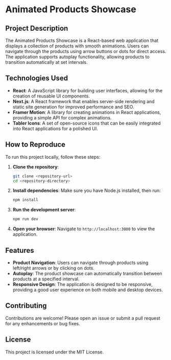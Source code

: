 # Animated Products Showcase

## Project Description
The Animated Products Showcase is a React-based web application that displays a collection of products with smooth animations. Users can navigate through the products using arrow buttons or dots for direct access. The application supports autoplay functionality, allowing products to transition automatically at set intervals.

## Technologies Used
- **React**: A JavaScript library for building user interfaces, allowing for the creation of reusable UI components.
- **Next.js**: A React framework that enables server-side rendering and static site generation for improved performance and SEO.
- **Framer Motion**: A library for creating animations in React applications, providing a simple API for complex animations.
- **Tabler Icons**: A set of open-source icons that can be easily integrated into React applications for a polished UI.

## How to Reproduce
To run this project locally, follow these steps:

1. **Clone the repository**:
   ```bash
   git clone <repository-url>
   cd <repository-directory>
   ```

2. **Install dependencies**:
   Make sure you have Node.js installed, then run:
   ```bash
   npm install
   ```

3. **Run the development server**:
   ```bash
   npm run dev
   ```

4. **Open your browser**:
   Navigate to `http://localhost:3000` to view the application.

## Features
- **Product Navigation**: Users can navigate through products using left/right arrows or by clicking on dots.
- **Autoplay**: The product showcase can automatically transition between products at a specified interval.
- **Responsive Design**: The application is designed to be responsive, providing a good user experience on both mobile and desktop devices.

## Contributing
Contributions are welcome! Please open an issue or submit a pull request for any enhancements or bug fixes.

## License
This project is licensed under the MIT License.